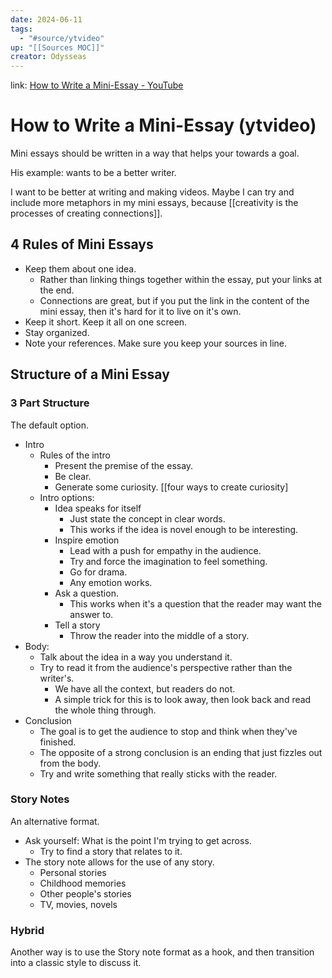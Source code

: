 ```yaml
---
date: 2024-06-11
tags:
  - "#source/ytvideo"
up: "[[Sources MOC]]"
creator: Odysseas
---
```

link: [How to Write a Mini-Essay - YouTube](https://www.youtube.com/watch?v=eCaOSNxwCsw)
# How to Write a Mini-Essay (ytvideo)

Mini essays should be written in a way that helps your towards a goal. 

His example: wants to be a better writer. 

I want to be better at writing and making videos. Maybe I can try and include more metaphors in my mini essays, because [[creativity is the processes of creating connections]].

## 4 Rules of Mini Essays
- Keep them about one idea.
	- Rather than linking things together within the essay, put your links at the end. 
	- Connections are great, but if you put the link in the content of the mini essay, then it's hard for it to live on it's own.
- Keep it short. Keep it all on one screen.
- Stay organized. 
- Note your references. Make sure you keep your sources in line. 


## Structure of a Mini Essay
### 3 Part Structure
The default option.
- Intro
	- Rules of the intro
		- Present the premise of the essay.
		- Be clear.
		- Generate some curiosity. [[four ways to create curiosity]
	- Intro options:
		- Idea speaks for itself 
			- Just state the concept in clear words.
			- This works if the idea is novel enough to be interesting.
		- Inspire emotion
			- Lead with a push for empathy in the audience. 
			- Try and force the imagination to feel something.
			- Go for drama.
			- Any emotion works.
		- Ask a question.
			- This works when it's a question that the reader may want the answer to.
		- Tell a story
			- Throw the reader into the middle of a story.
- Body:
	- Talk about the idea in a way you understand it.
	- Try to read it from the audience's perspective rather than the writer's.
		- We have all the context, but readers do not.
		- A simple trick for this is to look away, then look back and read the whole thing through.
- Conclusion
	- The goal is to get the audience to stop and think when they've finished.
	- The opposite of a strong conclusion is an ending that just fizzles out from the body.
	- Try and write something that really sticks with the reader.

### Story Notes
An alternative format.
- Ask yourself: What is the point I'm trying to get across.
	- Try to find a story that relates to it.
- The story note allows for the use of any story.
	- Personal stories
	- Childhood memories
	- Other people's stories
	- TV, movies, novels


### Hybrid
Another way is to use the Story note format as a hook, and then transition into a classic style to discuss it.





